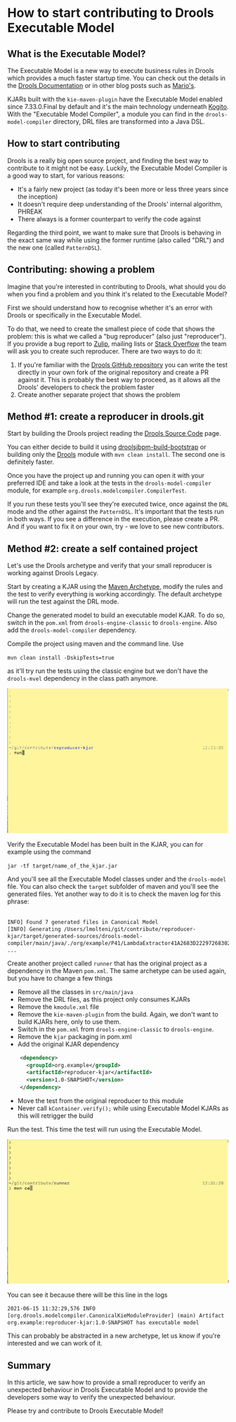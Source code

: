 # How to start contributing to Drools Executable Model

## What is the Executable Model?

The Executable Model is a new way to execute business rules in Drools which provides a much faster startup time. You can check out the details in the [Drools Documentation](https://docs.jboss.org/drools/release/7.55.0.Final/drools-docs/html_single/index.html) or in other blog posts such as [Mario's](https://blog.kie.org/2021/06/profiling-and-optimizing-executable-model-generation.html).

KJARs built with the `kie-maven-plugin` have the Executable Model enabled since 7.33.0.Final by default and it's the main technology underneath [Kogito](https://kogito.kie.org). 
With the "Executable Model Compiler", a module you can find in the  `drools-model-compiler` directory, DRL files are transformed into a Java DSL.

## How to start contributing

Drools is a really big open source project, and finding the best way to contribute to it might not be easy.
Luckily, the Executable Model Compiler is a good way to start, for various reasons:

* It's a fairly new project (as today it's been more or less three years since the inception)
* It doesn't require deep understanding of the Drools' internal algorithm, PHREAK
* There always is a former counterpart to verify the code against 

Regarding the third point, we want to make sure that Drools is behaving in the exact same way while using the former runtime (also called "DRL") and the new one (called `PatternDSL`).

## Contributing: showing a problem 

Imagine that you're interested in contributing to Drools, what should you do when you find a problem and you think it's related to the Executable Model? 

First we should understand how to recognise whether it's an error with Drools or specifically in the Executable Model. 

To do that, we need to create the smallest piece of code that shows the problem: this is what we called a "bug reproducer" (also just "reproducer"). 
If you provide a bug report to [Zulip](https://blog.kie.org/2020/04/new-community-channels-on-zulip-chat.html), mailing lists or [Stack Overflow](https://drools.org/community/getHelp.html)
the team will ask you to create such reproducer. There are two ways to do it:

1) If you're familiar with the [Drools GitHub repository](https://github.com/kiegroup/drools) you can write the test directly in your own fork of the original repository and create a PR against it. 
   This is probably the best way to proceed, as it allows all the Drools' developers to check the problem faster
2) Create another separate project that shows the problem

## Method #1: create a reproducer in drools.git

Start by building the Drools project reading the [Drools Source Code](https://drools.org/code/sourceCode.html) page.

You can either decide to build it using [droolsjbpm-build-bootstrap](https://github.com/kiegroup/droolsjbpm-build-bootstrap/blob/master/README.md) or building only the [Drools](https://github.com/kiegroup/drools) module with `mvn clean install`. The second one is definitely faster.

Once you have the project up and running you can open it with your preferred IDE and take a look at the tests in the `drools-model-compiler` module, for example `org.drools.modelcompiler.CompilerTest`. 

If you run these tests you'll see they're executed twice, once against the `DRL` mode and the other against the `PatternDSL`. It's important that the tests run in both ways. If you see a difference in the execution, please create a PR. And if you want to fix it on your own, try - we love to see new contributors.

## Method #2: create a self contained project

Let's use the Drools archetype and verify that your small reproducer is working against Drools Legacy. 

Start by creating a KJAR using the [Maven Archetype](https://mvnrepository.com/artifact/org.kie/kie-drools-archetype), modify the rules and the test to verify everything is working accordingly. The default archetype will run the test against the DRL mode.

Change the generated model to build an executable model KJAR. To do so, switch in the `pom.xml` from `drools-engine-classic` to `drools-engine`. Also add the `drools-model-compiler` dependency.

Compile the project using maven and the command line. Use 

`mvn clean install -DskipTests=true` 

as it'll try run the tests using the classic engine but we don't have the `drools-mvel` dependency in the class path anymore.

![kjar](kjar.gif)

Verify the Executable Model has been built in the KJAR, you can for example using the command

`jar -tf target/name_of_the_kjar.jar`

And you'll see all the Executable Model classes under and the `drools-model` file. 
You can also check the `target` subfolder of maven and you'll see the generated files.
Yet another way to do it is to check the maven log for this phrase:

```

INFO] Found 7 generated files in Canonical Model
[INFO] Generating /Users/lmolteni/git/contribute/reproducer-kjar/target/generated-sources/drools-model-compiler/main/java/./org/example/P41/LambdaExtractor41A2683D222972683028514525A5437B.java
...

```

Create another project called `runner` that has the original project as a dependency in the Maven `pom.xml`. 
The same archetype can be used again, but you have to change a few things

- Remove all the classes in `src/main/java`
- Remove the DRL files, as this project only consumes KJARs
- Remove the `kmodule.xml` file  
- Remove the `kie-maven-plugin` from the build. Again, we don't want to build KJARs here, only to use them.
- Switch in the `pom.xml` from `drools-engine-classic` to `drools-engine`.
- Remove the `kjar` packaging in pom.xml   
- Add the original KJAR dependency

```xml
    <dependency>
      <groupId>org.example</groupId>
      <artifactId>reproducer-kjar</artifactId>
      <version>1.0-SNAPSHOT</version>
    </dependency>
```

- Move the test from the original reproducer to this module
- Never call `kContainer.verify();` while using Executable Model KJARs as this will retrigger the build


Run the test. This time the test will run using the Executable Model.

![runner](runner.gif)

You can see it because there will be this line in the logs

```
2021-06-15 11:32:29,576 INFO  [org.drools.modelcompiler.CanonicalKieModuleProvider] (main) Artifact org.example:reproducer-kjar:1.0-SNAPSHOT has executable model
```

This can probably be abstracted in a new archetype, let us know if you're interested and we can work of it. 

## Summary

In this article, we saw how to provide a small reproducer to verify an unexpected behaviour in Drools Executable Model and to provide the developers some way to verify the unexpected behaviour. 

Please try and contribute to Drools Executable Model!
